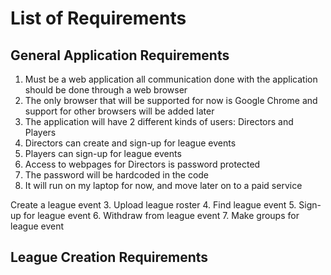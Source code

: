 List of Requirements
====================



General Application Requirements
--------------------------------

1. Must be a web application all communication done with the application should be done through a web browser
2. The only browser that will be supported for now is Google Chrome and support for other browsers will be added later
3. The application will have 2 different kinds of users: Directors and Players
4. Directors can create and sign-up for league events
5. Players can sign-up for league events
6. Access to webpages for Directors is password protected
7. The password will be hardcoded in the code
8. It will run on my laptop for now, and move later on to a paid service


Create a league event
3. Upload league roster
4. Find league event
5. Sign-up for league event
6. Withdraw from league event
7. Make groups for league event

League Creation Requirements
----------------------------
